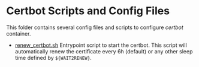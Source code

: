 # Certbot Scripts and Config Files

This folder contains several config files and scripts to configure *certbot* container.

- [renew_certbot.sh](renew_certbot.sh) Entrypoint script to start the certbot. This script will automatically renew the certificate every 6h (default) or any other sleep time defined by `${WAIT2RENEW}`.
